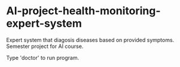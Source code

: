 # AI-project-health-monitoring-expert-system
Expert system that diagosis diseases based on provided symptoms. Semester project for AI course. 

Type 'doctor' to run program. 
